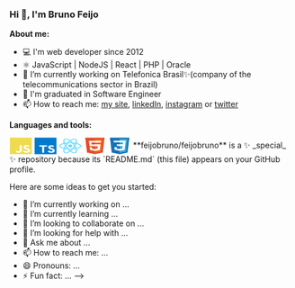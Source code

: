 ### Hi 👋, I'm Bruno Feijo 

**About me:**
- 💻 I'm web developer since 2012
- ⚛️ JavaScript | NodeJS | React | PHP | Oracle
- 🔭 I’m currently working on Telefonica Brasil✨(company of the telecommunications sector in Brazil)
- 📝 I'm graduated in Software Engineer
- 📫 How to reach me: [my site](http://brunofeijo.dev), [linkedIn](https://www.linkedin.com/in/bruno-feij%C3%B3-rocha-4354322a/), [instagram](https://www.instagram.com/brunofeijorocha/) or [twitter](https://twitter.com/feijo_bruno)

**Languages and tools:**

<img align="center" alt="Js" height="30" width="40" src="https://raw.githubusercontent.com/devicons/devicon/master/icons/javascript/javascript-plain.svg">
<img align="center" alt="Ts" height="30" width="40" src="https://raw.githubusercontent.com/devicons/devicon/master/icons/typescript/typescript-plain.svg">
<img align="center" alt="React" height="30" width="40" src="https://raw.githubusercontent.com/devicons/devicon/master/icons/react/react-original.svg">
<img align="center" alt="HTML" height="30" width="40" src="https://raw.githubusercontent.com/devicons/devicon/master/icons/html5/html5-original.svg">
<img align="center" alt="CSS" height="30" width="40" src="https://raw.githubusercontent.com/devicons/devicon/master/icons/css3/css3-original.svg">
<!-- <img align="center" alt="Python" height="30" width="40" src="https://raw.githubusercontent.com/devicons/devicon/master/icons/python/python-original.svg"> -->
<!-- <img align="center" alt="Rafa-Csharp" height="30" width="40" src="https://raw.githubusercontent.com/devicons/devicon/master/icons/csharp/csharp-original.svg">
 -->
**feijobruno/feijobruno** is a ✨ _special_ ✨ repository because its `README.md` (this file) appears on your GitHub profile.

Here are some ideas to get you started:
- 🔭 I’m currently working on ...
- 🌱 I’m currently learning ...
- 👯 I’m looking to collaborate on ...
- 🤔 I’m looking for help with ...
- 💬 Ask me about ...
- 📫 How to reach me: ...
- 😄 Pronouns: ...
- ⚡ Fun fact: ...
-->


